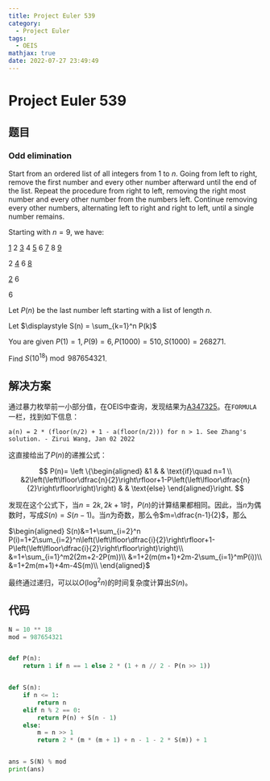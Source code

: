 ```yaml
---
title: Project Euler 539
category:
  - Project Euler
tags:
  - OEIS
mathjax: true
date: 2022-07-27 23:49:49
---
```


<escape><!-- more --></escape>

# Project Euler 539

## 题目

### Odd elimination

Start from an ordered list of all integers from $1$ to $n$. Going from left to right, remove the first number and every other number afterward until the end of the list. Repeat the procedure from right to left, removing the right most number and every other number from the numbers left. Continue removing every other numbers, alternating left to right and right to left, until a single number remains.

Starting with $n = 9$, we have:

<u>1</u> 2 <u>3</u> 4 <u>5</u> 6 <u>7</u> 8 <u>9</u>

2 <u>4</u> 6 <u>8</u>

<u>2</u> 6<br />

6

Let $P(n)$ be the last number left starting with a list of length $n$.

Let $\displaystyle S(n) = \sum_{k=1}^n P(k)$

You are given $P(1)=1, P(9) = 6, P(1000)=510, S(1000)=268271$.

Find $S(10^{18}) \bmod 987654321$.

## 解决方案

通过暴力枚举前一小部分值，在OEIS中查询，发现结果为[A347325](https://oeis.org/A347325)。在`FORMULA`一栏，找到如下信息：

```
a(n) = 2 * (floor(n/2) + 1 - a(floor(n/2))) for n > 1. See Zhang's solution. - Zirui Wang, Jan 02 2022
```

这直接给出了$P(n)$的递推公式：

$$
P(n)=
\left \{\begin{aligned}
  &1  & & \text{if}\quad  n=1 \\
  &2\left(\left\lfloor\dfrac{n}{2}\right\rfloor+1-P\left(\left\lfloor\dfrac{n}{2}\right\rfloor\right)\right) & & \text{else}
\end{aligned}\right.
$$

发现在这个公式下，当$n=2k,2k+1$时，$P(n)$的计算结果都相同。因此，当$n$为偶数时，写成$S(n)=S(n-1)$。当$n$为奇数，那么令$m=\dfrac{n-1}{2}$，那么

$\begin{aligned}
S(n)&=1+\sum_{i=2}^n P(i)=1+2\sum_{i=2}^n\left(\left\lfloor\dfrac{i}{2}\right\rfloor+1-P\left(\left\lfloor\dfrac{i}{2}\right\rfloor\right)\right)\\
&=1+\sum_{i=1}^m2(2m+2-2P(m))\\
&=1+2(m(m+1)+2m-2\sum_{i=1}^mP(i))\\
&=1+2m(m+1)+4m-4S(m)\\
\end{aligned}$

最终通过递归，可以以$O(\log^2n)$的时间复杂度计算出$S(n)$。

## 代码

```py
N = 10 ** 18
mod = 987654321


def P(n):
    return 1 if n == 1 else 2 * (1 + n // 2 - P(n >> 1))


def S(n):
    if n <= 1:
        return n
    elif n % 2 == 0:
        return P(n) + S(n - 1)
    else:
        m = n >> 1
        return 2 * (m * (m + 1) + n - 1 - 2 * S(m)) + 1


ans = S(N) % mod
print(ans)

```
